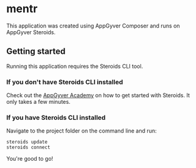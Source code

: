 # mentr

This application was created using AppGyver Composer and runs on AppGyver Steroids.

## Getting started

Running this application requires the Steroids CLI tool.

### If you don't have Steroids CLI installed

Check out the [AppGyver Academy](http://www.appgyver.com/steroids_getting_started) on how to get started with Steroids. It only takes a few minutes.

### If you have Steroids CLI installed

Navigate to the project folder on the command line and run:

    steroids update
    steroids connect

You're good to go!